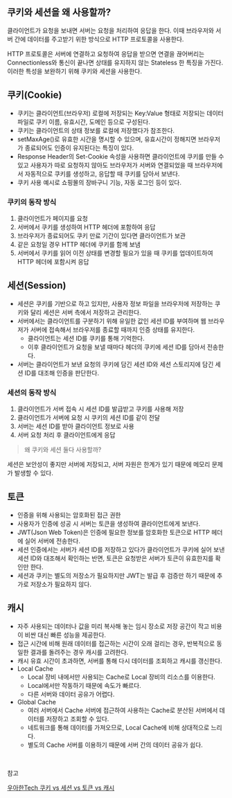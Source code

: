 ## 쿠키와 세션을 왜 사용할까?

클라이언트가 요청을 보내면 서버는 요청을 처리하여 응답을 한다. 이때 브라우저와 서버 간에 데이터를 주고받기 위한 방식으로 HTTP 프로토콜을 사용한다.

HTTP 프로토콜은 서버에 연결하고 요청하여 응답을 받으면 연결을 끊어버리는 Connectionless와 통신이 끝나면 상태를 유지하지 않는 Stateless 한 특징을 가진다. 이러한 특성을 보완하기 위해 쿠키와 세션을 사용한다.

## 쿠키(Cookie)

- 쿠키는 클라이언트(브라우저) 로컬에 저장되는 Key:Value 형태로 저장되는 데이터 파일로 쿠키 이름, 유효시간, 도메인 등으로 구성된다.
- 쿠키는 클라이언트의 상태 정보를 로컬에 저장했다가 참조한다. 
- setMaxAge()로 유효한 시간을 명시할 수 있으며, 유효시간이 정해지면 브라우저가 종료되어도 인증이 유지된다는 특징이 있다.
- Response Header의 Set-Cookie 속성을 사용하면 클라이언트에 쿠키를 만들 수 있고 사용자가 따로 요청하지 않아도 브라우저가 서버와 연결되었을 때 브라우저에서 자동적으로 쿠키를 생성하고, 응답할 때 쿠키를 담아서 보낸다.
- 쿠키 사용 예시로 쇼핑몰의 장바구니 기능, 자동 로그인 등이 있다.

### 쿠키의 동작 방식

1. 클라이언트가 페이지를 요청
2. 서버에서 쿠키를 생성하여 HTTP 헤더에 포함하여 응답
3. 브라우저가 종료되어도 쿠키 만료 기간이 있다면 클라이언트가 보관
4. 같은 요청일 경우 HTTP 헤더에 쿠키를 함께 보냄
5. 서버에서 쿠키를 읽어 이전 상태를 변경할 필요가 있을 때 쿠키를 업데이트하여 HTTP 헤더에 포함시켜 응답

## 세션(Session)

- 세션은 쿠키를 기반으로 하고 있지만, 사용자 정보 파일을 브라우저에 저장하는 쿠키와 달리 세션은 서버 측에서 저장하고 관리한다. 
- 서버에서는 클라이언트를 구분하기 위해 유일한 값인 세션 ID를 부여하며 웹 브라우저가 서버에 접속해서 브라우저를 종료할 때까지 인증 상태를 유지한다.
    - 클라이언트는 세션 ID를 쿠키를 통해 기억한다.
    - 이후 클라이언트가 요청을 보낼 때마다 헤더의 쿠키에 세션 ID를 담아서 전송한다.
- 서버는 클라이언트가 보낸 요청의 쿠키에 담긴 세션 ID와 세션 스토리지에 담긴 세션 ID를 대조해 인증을 판단한다.

### 세션의 동작 방식

1. 클라이언트가 서버 접속 시 세션 ID를 발급받고 쿠키를 사용해 저장
2. 클라이언트가 서버에 요청 시 쿠키의 세션 ID를 같이 전달
3. 서버는 세션 ID를 받아 클라이언트 정보로 사용
4. 서버 요청 처리 후 클라이언트에게 응답

> 왜 쿠키와 세션 둘다 사용할까?
 
 세션은 보안성이 좋지만 서버에 저장되고, 서버 자원은 한계가 있기 때문에 메모리 문제가 발생할 수 있다.

## 토큰

- 인증을 위해 사용되는 암호화된 접근 권한
- 사용자가 인증에 성공 시 서버는 토큰을 생성하여 클라이언트에게 보낸다.
- JWT(Json Web Token)은 인증에 필요한 정보를 암호화한 토큰으로 HTTP 헤더에 실어 서버에 전송한다.
- 세션 인증에서는 서버가 세션 ID를 저장하고 있다가 클라이언트가 쿠키에 실어 보낸 세션 ID와 대조해서 확인하는 반면, 토큰은 요청받은 서버가 토큰이 유효한지를 확인만 한다.
- 세션과 쿠키는 별도의 저장소가 필요하지만 JWT는 발급 후 검증만 하기 때문에 추가로 저장소가 필요하지 않다.

## 캐시

- 자주 사용되는 데이터나 값을 미리 복사해 놓는 임시 장소로 저장 공간이 작고 비용이 비싼 대신 빠른 성능을 제공한다.
- 접근 시간에 비해 원래 데이터를 접근하는 시간이 오래 걸리는 경우, 반복적으로 동일한 결과를 돌려주는 경우 캐시를 고려한다.
- 캐시 유효 시간이 초과하면, 서버를 통해 다시 데이터를 조회하고 캐시를 갱신한다.
- Local Cache
  - Local 장비 내에서만 사용되는 Cache로 Local 장비의 리소스를 이용한다.
  - Local에서만 작동하기 때문에 속도가 빠르다.
  - 다른 서버와 데이터 공유가 어렵다.
- Global Cache
  - 여러 서버에서 Cache 서버에 접근하여 사용하는 Cache로 분산된 서버에서 데이터를 저장하고 조회할 수 있다.
  - 네트워크를 통해 데이터를 가져오므로, Local Cache에 비해 상대적으로 느리다.
  - 별도의 Cache 서버를 이용하기 때문에 서버 간의 데이터 공유가 쉽다.
  
<br>

참고

[우아한Tech 쿠키 vs 세션 vs 토큰 vs 캐시](https://www.youtube.com/watch?v=gA1KsJ2ak10)
